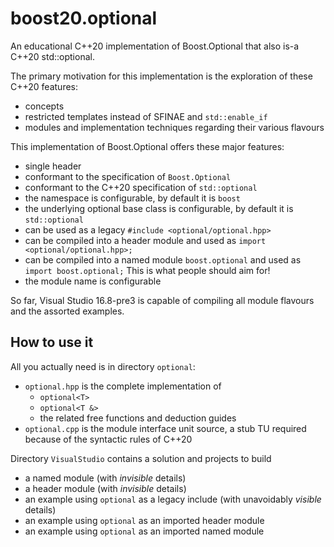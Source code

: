 # boost20.optional
An educational C++20 implementation of Boost.Optional that also is-a C++20 std::optional.

The primary motivation for this implementation is the exploration of these C++20 features:
  * concepts
  * restricted templates instead of SFINAE and `std::enable_if`
  * modules and implementation techniques regarding their various flavours

This implementation of Boost.Optional offers these major features:
  * single header
  * conformant to the specification of `Boost.Optional`
  * conformant to the C++20 specification of `std::optional`
  * the namespace is configurable, by default it is `boost`
  * the underlying optional base class is configurable, by default it is `std::optional`
  * can be used as a legacy `#include <optional/optional.hpp>`
  * can be compiled into a header module and used as `import <optional/optional.hpp>;`
  * can be compiled into a named module `boost.optional` and used as `import boost.optional;`
    This is what people should aim for!
  * the module name is configurable
  
So far, Visual Studio 16.8-pre3 is capable of compiling all module flavours and the assorted examples.

## How to use it
All you actually need is in directory `optional`:
  * `optional.hpp` is the complete implementation of
    * `optional<T>`
    * `optional<T &>`
    * the related free functions and deduction guides
  * `optional.cpp` is the module interface unit source, a stub TU required because of the syntactic rules of C++20
  
Directory `VisualStudio` contains a solution and projects to build 
  * a named module (with *invisible* details)
  * a header module (with *invisible* details)
  * an example using `optional` as a legacy include (with unavoidably *visible* details)
  * an example using `optional` as an imported header module
  * an example using `optional` as an imported named module
